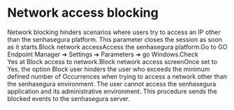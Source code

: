 # Network access blocking 

Network blocking hinders scenarios where users try to access an IP other than the senhasegura platform. This parameter closes the session as soon as it starts.Block network accessAccess the senhasegura platform.Go to GO Endpoint Manager ➔ Settings ➔ Parameters ➔ go Windows.Check Yes at Block access to network.Block network access screenOnce set to Yes, the option Block user hinders the user who exceeds the minimum defined number of Occurrences when trying to access a network other than the senhasegura environment. The user cannot access the senhasegura application and its administrative environment. This procedure sends the blocked events to the senhasegura server.